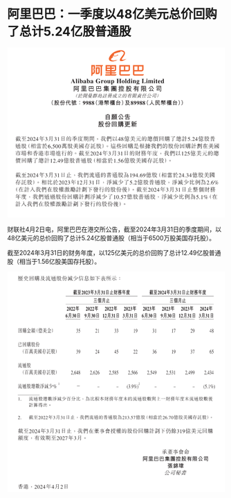 # 阿里巴巴：一季度以48亿美元总价回购了总计5.24亿股普通股

![3b4a87d750612ba6d87f938190be6c43.jpg](https://raw.githubusercontent.com/qqhsx/qqnews_image/main/2024/04/02/阿里巴巴：一季度以48亿美元总价回购了总计5.24亿股普通股/3b4a87d750612ba6d87f938190be6c43.jpg)

财联社4月2日电，阿里巴巴在港交所公告，截至2024年3月31日的季度期间，以48亿美元的总价回购了总计5.24亿股普通股（相当于6500万股美国存托股）。

截至2024年3月31日的财务年度，以125亿美元的总价回购了总计12.49亿股普通股（相当于1.56亿股美国存托股）。

![8718d063397d067d92eecb8cbe2f59cd.jpg](https://raw.githubusercontent.com/qqhsx/qqnews_image/main/2024/04/02/阿里巴巴：一季度以48亿美元总价回购了总计5.24亿股普通股/8718d063397d067d92eecb8cbe2f59cd.jpg)

